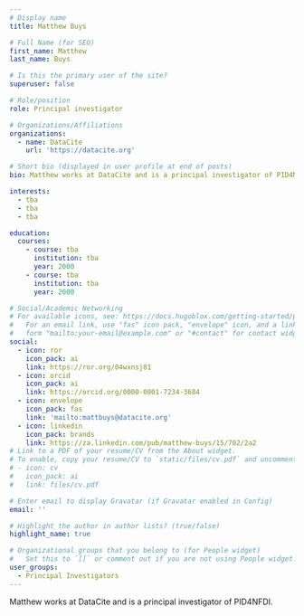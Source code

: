 ```yaml
---
# Display name
title: Matthew Buys

# Full Name (for SEO)
first_name: Matthew
last_name: Buys

# Is this the primary user of the site?
superuser: false

# Role/position
role: Principal investigator

# Organizations/Affiliations
organizations:
  - name: DataCite
    url: 'https://datacite.org'

# Short bio (displayed in user profile at end of posts)
bio: Matthew works at DataCite and is a principal investigator of PID4NFDI.

interests:
  - tba
  - tba
  - tba

education:
  courses:
    - course: tba
      institution: tba
      year: 2000
    - course: tba
      institution: tba
      year: 2000

# Social/Academic Networking
# For available icons, see: https://docs.hugoblox.com/getting-started/page-builder/#icons
#   For an email link, use "fas" icon pack, "envelope" icon, and a link in the
#   form "mailto:your-email@example.com" or "#contact" for contact widget.
social:
  - icon: ror
    icon_pack: ai
    link: https://ror.org/04wxnsj81
  - icon: orcid
    icon_pack: ai
    link: https://orcid.org/0000-0001-7234-3684
  - icon: envelope
    icon_pack: fas
    link: 'mailto:mattbuys@datacite.org'
  - icon: linkedin
    icon_pack: brands
    link: https://za.linkedin.com/pub/matthew-buys/15/702/2a2
# Link to a PDF of your resume/CV from the About widget.
# To enable, copy your resume/CV to `static/files/cv.pdf` and uncomment the lines below.
# - icon: cv
#   icon_pack: ai
#   link: files/cv.pdf

# Enter email to display Gravatar (if Gravatar enabled in Config)
email: ''

# Highlight the author in author lists? (true/false)
highlight_name: true

# Organizational groups that you belong to (for People widget)
#   Set this to `[]` or comment out if you are not using People widget.
user_groups:
  - Principal Investigators
---
```


Matthew works at DataCite and is a principal investigator of PID4NFDI.
